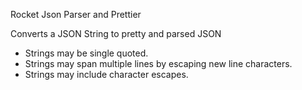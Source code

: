 Rocket Json Parser and Prettier

Converts a JSON String to pretty and parsed JSON
- Strings may be single quoted.
- Strings may span multiple lines by escaping new line characters.
- Strings may include character escapes.

